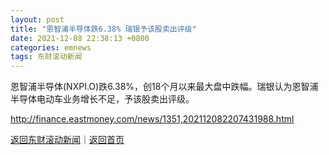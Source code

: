 ```yaml
---
layout: post
title: "恩智浦半导体跌6.38% 瑞银予该股卖出评级"
date: 2021-12-08 22:38:13 +0800
categories: emnews
tags: 东财滚动新闻
---
```


恩智浦半导体(NXPI.O)跌6.38%，创18个月以来最大盘中跌幅。瑞银认为恩智浦半导体电动车业务增长不足，予该股卖出评级。

<http://finance.eastmoney.com/news/1351,202112082207431988.html>

[返回东财滚动新闻](//finews.withounder.com/emnews/)｜[返回首页](//finews.withounder.com/)